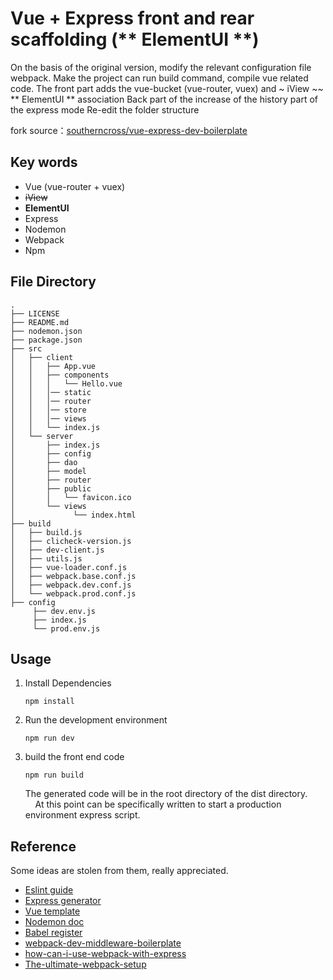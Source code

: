 Vue + Express front and rear scaffolding (** ElementUI **)
=========================================


On the basis of the original version, modify the relevant configuration file webpack. Make the project can run build command, compile vue related code.
The front part adds the vue-bucket (vue-router, vuex) and ~ iView ~~ ** ElementUI ** association
Back part of the increase of the history part of the express mode
Re-edit the folder structure

fork source：[southerncross/vue-express-dev-boilerplate](https://github.com/southerncross/vue-express-dev-boilerplate)

## Key words

- Vue (vue-router + vuex)
- ~~iView~~
- **ElementUI**
- Express
- Nodemon
- Webpack
- Npm


##  File Directory

```
.
├── LICENSE
├── README.md
├── nodemon.json
├── package.json
├── src
│   ├── client
│   │   ├── App.vue
│   │   ├── components
│   │   │   └── Hello.vue
│   │   │── static
│   │   │── router
│   │   │── store
│   │   │── views
│   │   └── index.js
│   └── server
│       ├── index.js
│       ├── config
│       ├── dao
│       ├── model
│       ├── router
│       ├── public
│       │   └── favicon.ico
│       └── views
│             └── index.html
├── build
│   ├── build.js
│   ├── clicheck-version.js
│   ├── dev-client.js
│   ├── utils.js
│   ├── vue-loader.conf.js
│   ├── webpack.base.conf.js
│   ├── webpack.dev.conf.js
│   └── webpack.prod.conf.js
├── config
     ├── dev.env.js
     ├── index.js
     └── prod.env.js
```

## Usage

1. Install Dependencies

   `npm install`

2. Run the development environment

   `npm run dev`

3. build the front end code

    `npm run build`
    
    The generated code will be in the root directory of the dist directory.
    At this point can be specifically written to start a production environment       express script.

## Reference

Some ideas are stolen from them, really appreciated.

- [Eslint guide](http://eslint.org/docs/user-guide/getting-started)
- [Express generator](http://expressjs.com/en/starter/generator.html)
- [Vue template](https://github.com/vuejs-templates/webpack)
- [Nodemon doc](https://github.com/remy/nodemon#nodemon)
- [Babel register](http://www.ruanyifeng.com/blog/2016/01/babel.html)
- [webpack-dev-middleware-boilerplate](https://github.com/madole/webpack-dev-middleware-boilerplate/tree/master/src)
- [how-can-i-use-webpack-with-express](http://stackoverflow.com/questions/31102035/how-can-i-use-webpack-with-express)
- [The-ultimate-webpack-setup](http://www.christianalfoni.com/articles/2015_04_19_The-ultimate-webpack-setup)
